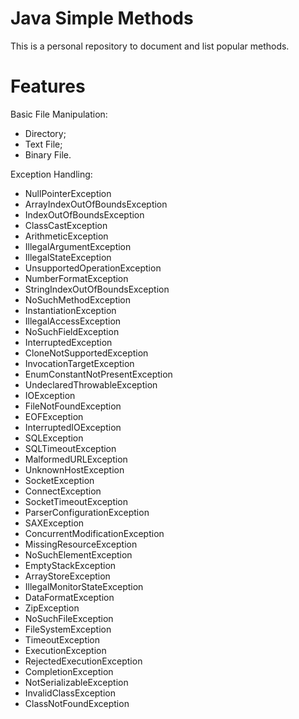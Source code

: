 # Java Simple Methods

This is a personal repository to document and list popular methods.

# Features

Basic File Manipulation:
- Directory;
- Text File;
- Binary File.

Exception Handling:
- NullPointerException
- ArrayIndexOutOfBoundsException
- IndexOutOfBoundsException
- ClassCastException
- ArithmeticException
- IllegalArgumentException
- IllegalStateException
- UnsupportedOperationException
- NumberFormatException
- StringIndexOutOfBoundsException
- NoSuchMethodException
- InstantiationException
- IllegalAccessException
- NoSuchFieldException
- InterruptedException
- CloneNotSupportedException
- InvocationTargetException
- EnumConstantNotPresentException
- UndeclaredThrowableException
- IOException
- FileNotFoundException
- EOFException
- InterruptedIOException
- SQLException
- SQLTimeoutException
- MalformedURLException
- UnknownHostException
- SocketException
- ConnectException
- SocketTimeoutException
- ParserConfigurationException
- SAXException
- ConcurrentModificationException
- MissingResourceException
- NoSuchElementException
- EmptyStackException
- ArrayStoreException
- IllegalMonitorStateException
- DataFormatException
- ZipException
- NoSuchFileException
- FileSystemException
- TimeoutException
- ExecutionException
- RejectedExecutionException
- CompletionException
- NotSerializableException
- InvalidClassException
- ClassNotFoundException
